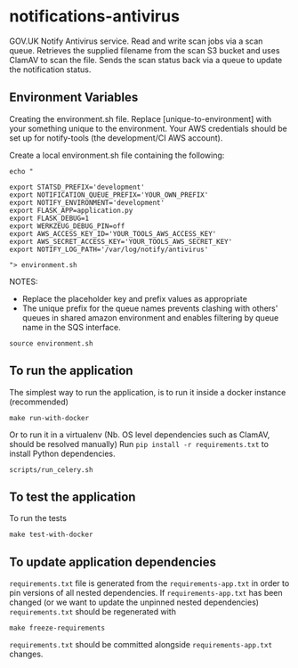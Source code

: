 # notifications-antivirus

GOV.UK Notify Antivirus service. Read and write scan jobs via a scan queue.  Retrieves the supplied filename from the scan S3 bucket and uses ClamAV to scan the file. Sends the scan status back via a queue to update the notification status.

##  Environment Variables

Creating the environment.sh file. Replace [unique-to-environment] with your something unique to the environment. Your AWS credentials should be set up for notify-tools (the development/CI AWS account).

Create a local environment.sh file containing the following:

```
echo "

export STATSD_PREFIX='development'
export NOTIFICATION_QUEUE_PREFIX='YOUR_OWN_PREFIX'
export NOTIFY_ENVIRONMENT='development'
export FLASK_APP=application.py
export FLASK_DEBUG=1
export WERKZEUG_DEBUG_PIN=off
export AWS_ACCESS_KEY_ID='YOUR_TOOLS_AWS_ACCESS_KEY'
export AWS_SECRET_ACCESS_KEY='YOUR_TOOLS_AWS_SECRET_KEY'
export NOTIFY_LOG_PATH='/var/log/notify/antivirus'

"> environment.sh
```

NOTES:

 * Replace the placeholder key and prefix values as appropriate
 * The  unique prefix for the queue names prevents clashing with others' queues in shared amazon environment and enables filtering by queue name in the SQS interface.


```
source environment.sh
```

##  To run the application

The simplest way to run the application, is to run it inside a docker instance (recommended)

```
make run-with-docker
```

Or to run it in a virtualenv (Nb. OS level dependencies such as ClamAV, should be resolved manually)
Run `pip install -r requirements.txt` to install Python dependencies.

```
scripts/run_celery.sh
```

##  To test the application

To run the tests

```
make test-with-docker
```

## To update application dependencies

`requirements.txt` file is generated from the `requirements-app.txt` in order to pin
versions of all nested dependencies. If `requirements-app.txt` has been changed (or
we want to update the unpinned nested dependencies) `requirements.txt` should be
regenerated with

```
make freeze-requirements
```

`requirements.txt` should be committed alongside `requirements-app.txt` changes.
